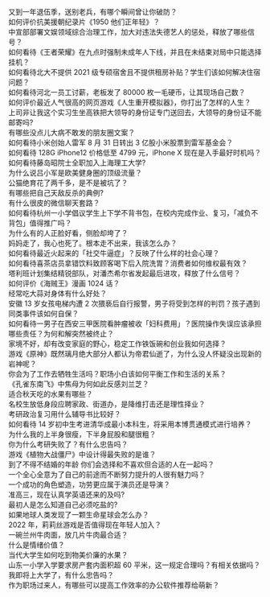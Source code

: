 又到一年退伍季，送别老兵，有哪个瞬间曾让你破防？  
如何评价抗美援朝纪录片《1950 他们正年轻》？  
中宣部部署文娱领域综合治理工作，加大对违法失德艺人的惩处，释放了哪些信号？  
如何看待《王者荣耀》在九点时强制未成年人下线，并且在未结束对局中只能选择挂机？  
如何看待北大不提供 2021 级专硕宿舍且不提供租房补贴？学生们该如何解决住宿问题？  
如何看待河北一员工讨薪，老板发了 80000 枚一毛硬币，让其现场自己数？  
如何评价最近人气很高的网页游戏《人生重开模拟器》，你打出了怎样的人生？  
上司非让我这个实习生坐高铁把大领导的身份证专门送回去，大领导的身份证不能邮寄吗?  
有哪些没点儿大病不敢发的朋友圈文案？  
如何看待小米创始人雷军 8 月 31 日转出 3 亿股小米股票到雷军基金会？  
如何看待 128G iPhone12 价格低至 4799 元，iPhone X 现在是入手最好时机吗？  
如何看待藤岛昭院士全职加入上海理工大学?  
为什么说吕小军是欧美健身圈的顶级流量？  
公猫绝育花了两千多，是不是被坑了？  
有哪些把自己天敌反杀的典例?  
有什么很皮的微信聊天套路？  
如何看待杭州一小学倡议学生上下学不背书包，在校内完成作业、复习，「减负不背包」值得推广吗？  
为什么有的人正脸好看，侧脸却垮了？  
妈妈走了，我心也死了。根本走不出来，我该怎么办？  
如何看待最近火起来的「社交牛逼症」？反映了什么样的社会心理？  
如何看待喜茶店员拿错饮料致顾客喝下后入院洗胃？消费者如何维权最有效？  
塔利班计划集结精锐部队，对潘杰希尔省发起最后进攻，释放了什么信号？  
如何评价《海贼王》漫画 1024 话？  
经常吃大蒜对身体有什么好处？  
安徽 13 岁女孩电梯内遭 2 次猥亵后自行报警，男子将受到怎样的判罚？孩子遇到同类事件该如何自保？  
如何看待一男子在西安三甲医院看肿瘤被收「妇科费用」？医院操作失误应该承担哪些责任？为何和解突然被终止？  
家境不好，却有改变家庭的野心，稳定工作铁饭碗和创业我如何选择？  
游戏《原神》既然璃月绝大部分人都认为帝君仙逝了，为什么没人怀疑没出现新的岩神呢？  
你会为了工作去牺牲生活吗？职场小白该如何平衡工作和生活的关系？  
《孔雀东南飞》中焦母为何如此反感刘兰芝？  
适合秋天吃的水果有哪些？  
名校生放低身段应聘家政、街道办，是降维打击还是理性择业？  
考研政治复习用什么辅导书比较好？  
如何看待 14 岁初中生考进清华成最小本科生，将采用本博贯通模式进行培养？  
为什么我的上半身很瘦，下半身屁股和腿很粗？  
你为什么考研失败了？有什么忠告吗？  
游戏《植物大战僵尸》中设计得最失败的是谁？  
到了不得不结婚的年龄 你们会选择和不喜欢但合适的人在一起吗？  
一个全心全意为了自己的前途而不断努力提升的人很有魅力吗？  
一个成功的角色塑造，功劳更应属于演员还是导演？  
准高三，现在认真学英语还来的及吗?  
最初人是怎么知道自己必须吃盐的?  
如果地球人类发现了一颗生命星球会怎么办？  
2022 年，莉莉丝游戏是否值得现在年轻人加入？  
一碗兰州牛肉面，放几片牛肉最合适？  
什么是情绪价值？  
当代大学生如何吃到物美价廉的水果？  
山东一小学入学要求房产套内面积超 60 平米，这一规定合理吗？有相关依据吗？  
我即将上大学了，有什么忠告吗？  
作为职场过来人，有哪些可以提高工作效率的办公软件推荐给萌新？  
